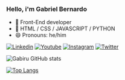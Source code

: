 ### Hello, i'm Gabriel Bernardo

- 🔭 Front-End developer
- 🌱 HTML / CSS / JAVASCRIPT / PYTHON
- 😄 Pronouns: he/him

[![Linkedin](https://img.shields.io/badge/LinkedIn-0077B5?style=for-the-badge&logo=linkedin&logoColor=white)](https://www.linkedin.com/in/gabriel-bernardo-dos-reis-84205822b/)
[![Youtube](https://img.shields.io/badge/YouTube-FF0000?style=for-the-badge&logo=youtube&logoColor=white)](https://www.youtube.com/channel/UCxiEetyrr8BQ-sX0W-6FiqA)
[![Instagram](https://img.shields.io/badge/Instagram-E4405F?style=for-the-badge&logo=instagram&logoColor=white)](https://www.instagram.com/gabriel.berreis/)
[![Twitter](https://img.shields.io/badge/Twitter-1DA1F2?style=for-the-badge&logo=twitter&logoColor=white)](https://twitter.com/gabirubernardo/)

![Gabiru GitHub stats](https://github-readme-stats.vercel.app/api?username=gabiruexe&show_icons=true&theme=chartreuse-dark)

[![Top Langs](https://github-readme-stats.vercel.app/api/top-langs/?username=gabiruexe&layout=compact&theme=chartreuse-dark)](https://github.com/anuraghazra/github-readme-stats)



